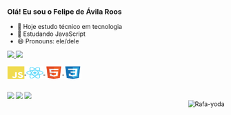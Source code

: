 ### Olá! Eu sou o Felipe de Ávila Roos

- 🔭 Hoje estudo técnico em tecnologia
- 🌱 Estudando JavaScript
- 😄 Pronouns: ele/dele
<div>
  <a href="https://github.com/felipeavila97">
  <img height="150em" src="https://github-readme-stats.vercel.app/api?username=felipeavila97&show_icons=true&theme=dark&include_all_commits=true&count_private=true"/>
  <img height="150em" src="https://github-readme-stats.vercel.app/api/top-langs/?username=felipeavila97&layout=compact&langs_count=7&theme=dark"/>
</div>
   <div style="display: inline_block"><br>
  <img align="center" alt="Rafa-Js" height="30" width="40" src="https://raw.githubusercontent.com/devicons/devicon/master/icons/javascript/javascript-plain.svg">
  <img align="center" alt="Rafa-React" height="30" width="40" src="https://raw.githubusercontent.com/devicons/devicon/master/icons/react/react-original.svg">
  <img align="center" alt="Rafa-HTML" height="30" width="40" src="https://raw.githubusercontent.com/devicons/devicon/master/icons/html5/html5-original.svg">
  <img align="center" alt="Rafa-CSS" height="30" width="40" src="https://raw.githubusercontent.com/devicons/devicon/master/icons/css3/css3-original.svg">
</div>
  
  ##
 
   <div>
     <a href="https://instagram.com/felipeaavila_/" target="_blank"><img src="https://img.shields.io/badge/-Instagram-%23E4405F?style=for-the-badge&logo=instagram&logoColor=white" target="_blank"></a>
      <a href="https://www.linkedin.com/in/felipe-de-%C3%A1vila-roos-54288b211" target="_blank"><img src="https://img.shields.io/badge/-LinkedIn-%230077B5?style=for-the-badge&logo=linkedin&logoColor=white" target="_blank"></a> 
     <a href = "mailto:feliperoos97@gmail.com"><img src="https://img.shields.io/badge/-Gmail-%23333?style=for-the-badge&logo=gmail&logoColor=white" target="_blank"></a>
  </div>
   <div>
    <img align="right" alt="Rafa-yoda" src="https://e1.pngegg.com/pngimages/846/570/png-clipart-deadpool-deadpool-laying-thumbnail.png">
  </div>
